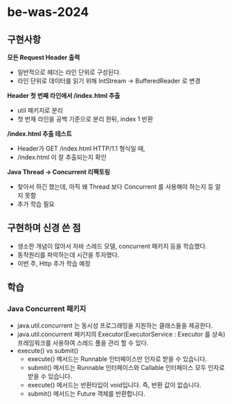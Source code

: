 # be-was-2024
## 구현사항
**모든 Request Header 출력**
- 일반적으로 헤더는 라인 단위로 구성된다. 
- 라인 단위로 데이터를 읽기 위해 IntStream -> BufferedReader 로 변경

**Header 첫 번째 라인에서 /index.html 추출**
- util 패키지로 분리
- 첫 번재 라인을 공백 기준으로 분리 한뒤, index 1 반환  
 
**/index.html 추출 테스트**
- Header가 GET /index.html HTTP/1.1 형식일 때,
- /index.html 이 잘 추출되는지 확인 

**Java Thread -> Concurrent 리팩토링** 
- 찾아서 하긴 했는데, 아직 왜 Thread 보다 Concurrent 를 사용해야 하는지 등 알지 못함
- 추가 학습 필요 

## 구현하며 신경 쓴 점
- 생소한 개념이 많아서 자바 스레드 모델, concurrent 패키지 등을 학습했다.
- 동작원리를 파악하는데 시간을 투자했다. 
- 이번 주, Http 추가 학습 예정 

## 학습
### Java Concurrent 패키지
- java.util.concurrent 는 동시성 프로그래밍을 지원하는 클래스들을 제공한다.
- java.util.concurrent 패키지의 Executor(ExecutorService : Executor 를 상속) 프레임워크를 사용하여 스레드 풀을 관리 할 수 있다.
- execute() vs submit()
  - execute() 메서드는 Runnable 인터페이스만 인자로 받을 수 있습니다.
  - submit() 메서드는 Runnable 인터페이스와 Callable 인터페이스 모두 인자로 받을 수 있습니다.
  - execute() 메서드는 반환타입이 void입니다. 즉, 반환 값이 없습니다.
  - submit() 메서드는 Future 객체를 반환합니다.

